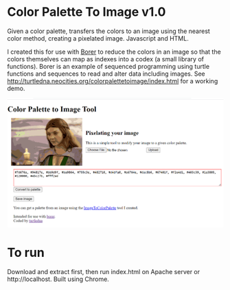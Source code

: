 # Color Palette To Image v1.0
Given a color palette, transfers the colors to an image using the nearest color method, creating a pixelated image. Javascript and HTML.

I created this for use with [Borer](http://github.com/turtledna/borer) to reduce the colors in an image so that the colors themselves can map as indexes into a codex (a small library of functions). Borer is an example of sequenced programming using turtle functions and sequences to read and alter data including images.
See http://turtledna.neocities.org/colorpalettetoimage/index.html for a working demo.

![Demonstration image](ss.png)

# To run
Download and extract first, then run index.html on Apache server or http://localhost. Built using Chrome.
